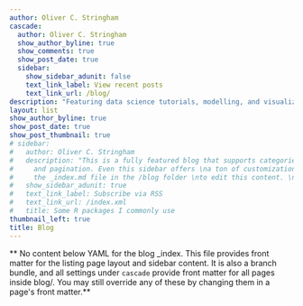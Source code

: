 ```yaml
---
author: Oliver C. Stringham
cascade:
  author: Oliver C. Stringham
  show_author_byline: true
  show_comments: true
  show_post_date: true
  sidebar:
    show_sidebar_adunit: false
    text_link_label: View recent posts
    text_link_url: /blog/
description: "Featuring data science tutorials, modelling, and visualization."
layout: list
show_author_byline: true
show_post_date: true
show_post_thumbnail: true
# sidebar:
#   author: Oliver C. Stringham
#   description: "This is a fully featured blog that supports categories,\ntags, series,
#     and pagination. Even this sidebar offers \na ton of customizations.\n\nCheck out
#     the _index.md file in the /blog folder \nto edit this content. \n"
#   show_sidebar_adunit: true
#   text_link_label: Subscribe via RSS
#   text_link_url: /index.xml
#   title: Some R packages I commonly use
thumbnail_left: true
title: Blog
---
```


** No content below YAML for the blog _index. This file provides front matter for the listing page layout and sidebar content. It is also a branch bundle, and all settings under `cascade` provide front matter for all pages inside blog/. You may still override any of these by changing them in a page's front matter.**
